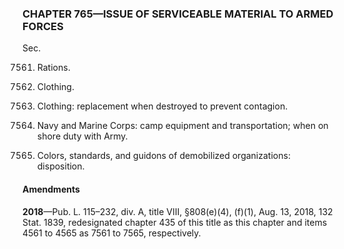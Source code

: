 ### **CHAPTER 765—ISSUE OF SERVICEABLE MATERIAL TO ARMED FORCES** ###

Sec.

7561. Rations.

7562. Clothing.

7563. Clothing: replacement when destroyed to prevent contagion.

7564. Navy and Marine Corps: camp equipment and transportation; when on shore duty with Army.

7565. Colors, standards, and guidons of demobilized organizations: disposition.

#### Amendments ####

**2018**—Pub. L. 115–232, div. A, title VIII, §808(e)(4), (f)(1), Aug. 13, 2018, 132 Stat. 1839, redesignated chapter 435 of this title as this chapter and items 4561 to 4565 as 7561 to 7565, respectively.